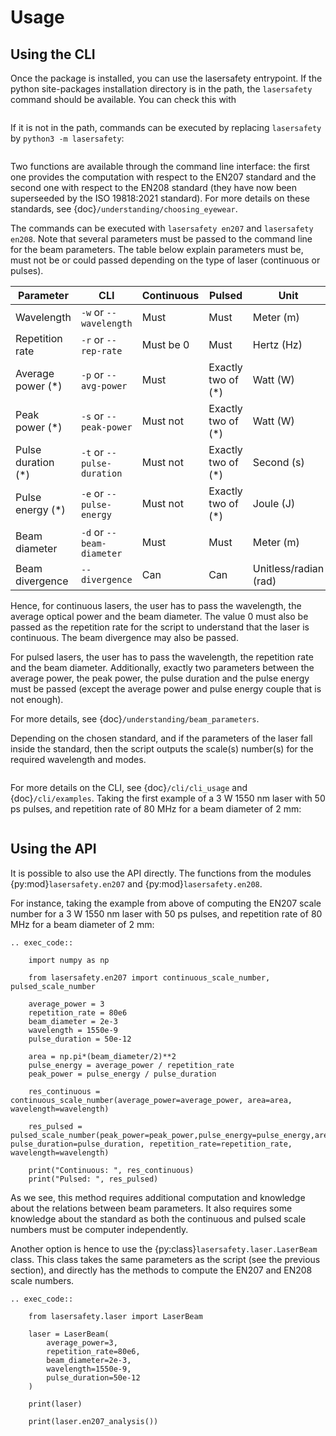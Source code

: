 # Usage

## Using the CLI

Once the package is installed, you can use the lasersafety entrypoint. If the python site-packages installation directory is in the path, the `lasersafety` command should be available. You can check this with 


```{command-output} lasersafety --version
```

If it is not in the path, commands can be executed by replacing `lasersafety` by `python3 -m lasersafety`:


```{command-output} python3 -m lasersafety --version
```

Two functions are available through the command line interface: the first one provides the computation with respect to the EN207 standard and the second one with respect to the EN208 standard (they have now been superseeded by the ISO 19818:2021 standard). For more details on these standards, see {doc}`/understanding/choosing_eyewear`.

The commands can be executed with `lasersafety en207` and `lasersafety en208`. Note that several parameters must be passed to the command line for the beam parameters. The table below explain parameters must be, must not be or could passed depending on the type of laser (continuous or pulses).

| Parameter          | CLI                        | Continuous | Pulsed             | Unit                  |
| ------------------ | -------------------------- | ---------- | ------------------ | --------------------- |
| Wavelength         | `-w` or `--wavelength`     | Must       | Must               | Meter (m)             |
| Repetition rate    | `-r` or `--rep-rate`       | Must be 0  | Must               | Hertz (Hz)            |
| Average power (*)  | `-p` or `--avg-power`      | Must       | Exactly two of (*) | Watt (W)              |
| Peak power (*)     | `-s` or `--peak-power`     | Must not   | Exactly two of (*) | Watt (W)              |
| Pulse duration (*) | `-t` or `--pulse-duration` | Must not   | Exactly two of (*) | Second (s)            |
| Pulse energy (*)   | `-e` or `--pulse-energy`   | Must not   | Exactly two of (*) | Joule (J)             |
| Beam diameter      | `-d` or `--beam-diameter`  | Must       | Must               | Meter (m)             |
| Beam divergence    | `--divergence`             | Can        | Can                | Unitless/radian (rad) |

Hence, for continuous lasers, the user has to pass the wavelength, the average optical power and the beam diameter. The value 0 must also be passed as the repetition rate for the script to understand that the laser is continuous. The beam divergence may also be passed.

For pulsed lasers, the user has to pass the wavelength, the repetition rate and the beam diameter. Additionally, exactly two parameters between the average power, the peak power, the pulse duration and the pulse energy must be passed (except the average power and pulse energy couple that is not enough).

For more details, see {doc}`/understanding/beam_parameters`.

Depending on the chosen standard, and if the parameters of the laser fall inside the standard, then the script outputs the scale(s) number(s) for the required wavelength and modes.

```{warning} All parameters must be passed in the units given above. The script will not be able to detect a mistake on the unit.
```

For more details on the CLI, see {doc}`/cli/cli_usage` and {doc}`/cli/examples`. Taking the first example of a 3 W 1550 nm laser with 50 ps pulses, and repetition rate of 80 MHz for a beam diameter of 2 mm:

```{command-output} lasersafety -p 3 -r 80e6 -t 50e-12 -w 1550e-9 -d 2e-3 en207
```

## Using the API

It is possible to also use the API directly. The functions from the modules {py:mod}`lasersafety.en207` and {py:mod}`lasersafety.en208`.

For instance, taking the example from above of computing the EN207 scale number for a 3 W 1550 nm laser with 50 ps pulses, and repetition rate of 80 MHz for a beam diameter of 2 mm:


```{eval-rst}
.. exec_code::

    import numpy as np

    from lasersafety.en207 import continuous_scale_number, pulsed_scale_number

    average_power = 3
    repetition_rate = 80e6
    beam_diameter = 2e-3
    wavelength = 1550e-9
    pulse_duration = 50e-12

    area = np.pi*(beam_diameter/2)**2
    pulse_energy = average_power / repetition_rate
    peak_power = pulse_energy / pulse_duration

    res_continuous = continuous_scale_number(average_power=average_power, area=area, wavelength=wavelength)

    res_pulsed = pulsed_scale_number(peak_power=peak_power,pulse_energy=pulse_energy,area=area, pulse_duration=pulse_duration, repetition_rate=repetition_rate, wavelength=wavelength)

    print("Continuous: ", res_continuous)
    print("Pulsed: ", res_pulsed)
```

As we see, this method requires additional computation and knowledge about the relations between beam parameters. It also requires some knowledge about the standard as both the continuous and pulsed scale numbers must be computer independently.

Another option is hence to use the {py:class}`lasersafety.laser.LaserBeam` class. This class takes the same parameters as the script (see the previous section), and directly has the methods to compute the EN207 and EN208 scale numbers.

```{eval-rst}
.. exec_code::

    from lasersafety.laser import LaserBeam

    laser = LaserBeam(
        average_power=3,
        repetition_rate=80e6,
        beam_diameter=2e-3,
        wavelength=1550e-9,
        pulse_duration=50e-12
    )

    print(laser)

    print(laser.en207_analysis())
```
